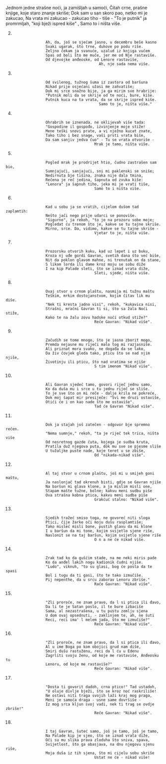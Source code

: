  Jednom jedne strašne noći, ja zamišljah u samoći,
                      Čitah crne, prašne knjige, koje staro znanje skriše;
                      Dok sam u san skoro pao, netko mi je zakucao,
                      Na vrata mi zakucao - zakucao tiho - tiše -
                      "To je putnik" ja promrmljah, "koji bježi ispred kiše" ,
                                              Samo to i ništa više.

2.

                      Ah, da, još se sjećam jasno, u decembru beše kasno
                      Svaki ugarak, što trne, duhove po podu riše.
                      Željno čekam ja svanuće, uzalud iz knjiga vučem
                      Spas od boli što me muče, jer me od Nje rastaviše.
                      Od djevojke anđeoske, od Lenore rastaviše,
                                              Ah, nje sada nema više.

3.

                      Od svilenog, tužnog šuma iz zastora od baršuna
                      Nikad prije osjećani užasi me zahvatiše;
                      Dok mi srce snažno bije, ja ga mirim sve hrabrije:
                      "Putnik moli da se skrije od te noći, bure, kiše.
                      Putnik kuca na ta vrata, da se skrije ispred kiše.
                                              Samo to je, ništa više."

4.

                      Ohrabrih se iznenada, ne oklijevah više tada:
                      "Gospodine il gospođo, izvinjenje moje stiže!
                      Mene teški snovi prate, a vi nježno kucat znate,
                      Tako tiho i bez snage, vaši prsti vrata biše,
                      Da sam sanjiv jedva čuo" - Tu se vrata otvoriše -
                                            Mrak je tamo, ništa više.

5.

                      Pogled mrak je prodrijet htio, čudno zastrašen sam bio,
                      Sumnjajući, sanjajući, sni mi paklenski se sniše;
                      Nedirnuta bje tišina, znaka nije dala tmina,
                      Rečena je reč jedina, šapnuta od zvuka kiše:
                      "Lenora" ja šapnuh tiho, jeka mi je vrati tiše,
                                            Samo to i ništa više.

6.

                      Kad u sobu ja se vratih, cijelom dušom tad zaplamtih:
                      Nešto jači nego prije udarci se ponoviše.
                      "Sigurno", ja rekoh, "to je na prozoru sobe moje;
                      Pogledat ću trenom što je, kakve se tu tajne skriše.
                      Mirno, srce. Da, vidimo, kakve se tu tajne skriše -
                                            Vjetar to je, ništa više.

7.

                      Prozorsku otvorih kuku, kad uz lepet i uz buku,
                      Kroza nj uđe gordi Gavran, svetih dana što već biše,
                      Nit da poklon glavom mahne, ni trenutak on da stane,
                      S likom lorda ili dame kroz moju se sobu diže
                      I na kip Palade sleti, što se iznad vrata diže,
                                            Sleti, sjede, ništa više.

8.

                      Ovaj stvor u crnom plaštu, nasmija mi tužnu maštu
                      Teškim, mrkim dostojanstvom, kojim čitav lik mu diše.
                      "Nek ti kresta jadno visi", rekoh, "kukavica nisi,
                      Strašni, mračni Gavran ti si, što sa žala Noći stiže,
                      Kako te na žalu zovu hadske noći otkud stiže?"
                                            Reče Gavran: "Nikad više".

9.

                      Začudih se tome mnogo, što je jasno zborit mogo,
                      Premda nejasne mu riječi malo tog mi razjasniše.
                      Ali priznat mora svako, ne događa da se lako,
                      Da živ čovjek gleda tako, pticu što se nad njim njiše,
                      Životinju ili pticu, što nad vratima se njiše
                                            S tim imenom "Nikad više".

10.

                      Ali Gavran sjedeć tamo, govori riječ jednu samo,
                      Ko da duša mu i srce u tu jednu riječ se sliše.
                      To je sve što on mi reče - dalje krila ne pokreće,
                      Dok moj šapat mir presiječe: "Svi me druzi ostaviše,
                      Otići će i on kao nade što me ostaviše".
                                            Tad će Gavran "Nikad više".

11.

                      Dok ja stajah još zatečen - odgovor bje spremno rečen.
                      "Nema sumnje," rekoh, "ta je riječ tek trica, ništa više
                      Od nesretnog gazde čuta, kojega je sudba kruta,
                      Pratila duž njegova puta, dok mu sve se pjesme sliše
                      U tužaljke puste nade, koje teret u se zbiše,
                                            Od "nikada-nikad više".

12.

                      Al taj stvor u crnom plaštu, još mi u smijeh goni maštu,
                      Ja naslonjač tad okrenuh bisti, gdje se Gavran njiše
                      Na baršun mi glava klone, a ja mislim misli one,
                      Stapam mašte tužne, bolne; kakvu meni sudbu piše
                      Ova strašna kobna ptica, kakvu meni sudba piše
                                            Grakćuć stalno: "Nikad više".

13.

                      Sjedih tražeć smiso toga, ne govoreć niti sloga
                      Ptici, čije žarke oči moju dušu rasplamtiše;
                      Tako misleć misli bone, pustih glavu da mi klone
                      I u baršun da mi tone, kojim svijetlo sjene riše,
                      Naslonit se na taj baršun, kojim svijetlo sjene riše
                                            O n a ne će nikad više.

14.

                      Zrak tad ko da gušćim stade, na me neki miris pade
                      Ko da anđel lakih nogu kadionik čudni njiše.
                      "Ludo", viknuh, "to su glasi, bog će posla da te spasi
                      Bol i tugu da ti gasi, što te tako izmučiše.
                      Pij nepenthe, da u srcu zaborav Lenoru zbriše."
                                            Rače Gavran: "Nikad više".

15.

                      "Zli proroče, ne znam pravo, da l si ptica ili đavo,
                      Da li te je Satan poslo, il te bure izbaciše
                      Sama, al nezastrašena, u tu pustu zemlju sjena
                      U dom ovaj opsednuti, - zaklinjem te, ah, ne šuti
                      Reci, reci ima' l melem jada, što me izmučiše?"
                                            Reče Gavran: "Nikad više".

16.

                      "Zli proroče, ne znam pravo, da l si ptica ili đavo,
                      Al u ime Boga po kom obojici grud nam diše,
                      Smiri dušu rastuženu, reci da l ću u Edenu
                      Zagrliti svoju ženu, od koje me rastaviše, Anđeosku tu
                      Lenoru, od koje me rastaviše?"
                                            Reče Gavran: "Nikad više".

17.

                      "Dosta ti govorit dadoh, crna ptico!" Tad ustadoh,
                      "U oluje divlje bježi, što se kroz noć raskriliše!
                      Ne ostavi niti traga svojih laži kraj mog praga,
                      Meni je samoća draga - usne same dovršiše -
                      Iz mog srca kljun svoj vadi, nek ti trag se ovdje zbriše!"
                                            Reče Gavran: "Nikad više".

18.

                      I taj Gavran, šuteć samo, još je tamo, još je tamo,
                      Na Palade kip je sjeo, što se iznad vrata diže,
                      Oči su mu slika prava zloduha što sniva, spava,
                      Svijetlost, što ga obasjava, na dnu njegovu sjenu riše,
                      Moja duša iz tih sjena, što mi cijelu sobu skriše
                                            Ustat ne će - nikad više!
